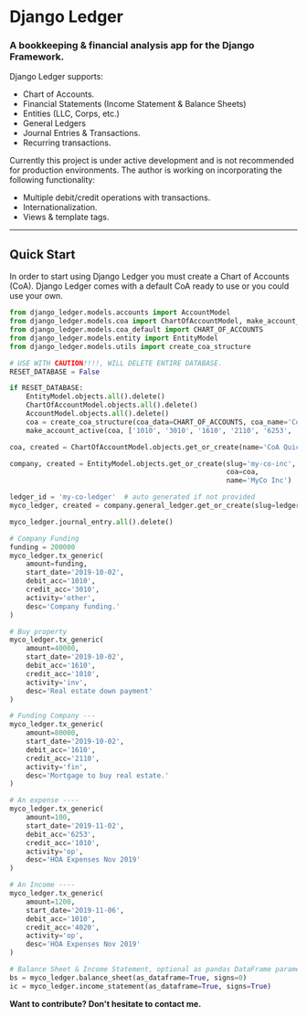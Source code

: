 # Django Ledger

### A bookkeeping & financial analysis app for the Django Framework.

Django Ledger supports:

- Chart of Accounts.
- Financial Statements (Income Statement & Balance Sheets)
- Entities (LLC, Corps, etc.)
- General Ledgers
- Journal Entries & Transactions.
- Recurring transactions.

Currently this project is under active development and is not recommended for production environments.
The author is working on incorporating the following functionality:

- Multiple debit/credit operations with transactions.
- Internationalization.
- Views & template tags.
___

## Quick Start

In order to start using Django Ledger you must create a Chart of Accounts (CoA).
Django Ledger comes with a default CoA ready to use or you could use your own.

```python
from django_ledger.models.accounts import AccountModel
from django_ledger.models.coa import ChartOfAccountModel, make_account_active, get_acc_idx
from django_ledger.models.coa_default import CHART_OF_ACCOUNTS
from django_ledger.models.entity import EntityModel
from django_ledger.models.utils import create_coa_structure

# USE WITH CAUTION!!!!, WILL DELETE ENTIRE DATABASE.
RESET_DATABASE = False

if RESET_DATABASE:
    EntityModel.objects.all().delete()
    ChartOfAccountModel.objects.all().delete()
    AccountModel.objects.all().delete()
    coa = create_coa_structure(coa_data=CHART_OF_ACCOUNTS, coa_name='CoA QuickStart')
    make_account_active(coa, ['1010', '3010', '1610', '2110', '6253', '4020'])

coa, created = ChartOfAccountModel.objects.get_or_create(name='CoA QuickStart')

company, created = EntityModel.objects.get_or_create(slug='my-co-inc',
                                                     coa=coa,
                                                     name='MyCo Inc')

ledger_id = 'my-co-ledger'  # auto generated if not provided
myco_ledger, created = company.general_ledger.get_or_create(slug=ledger_id, name='My Debug Ledger')

myco_ledger.journal_entry.all().delete()

# Company Funding
funding = 200000
myco_ledger.tx_generic(
    amount=funding,
    start_date='2019-10-02',
    debit_acc='1010',
    credit_acc='3010',
    activity='other',
    desc='Company funding.'
)

# Buy property
myco_ledger.tx_generic(
    amount=40000,
    start_date='2019-10-02',
    debit_acc='1610',
    credit_acc='1010',
    activity='inv',
    desc='Real estate down payment'
)

# Funding Company ---
myco_ledger.tx_generic(
    amount=80000,
    start_date='2019-10-02',
    debit_acc='1610',
    credit_acc='2110',
    activity='fin',
    desc='Mortgage to buy real estate.'
)

# An expense ----
myco_ledger.tx_generic(
    amount=100,
    start_date='2019-11-02',
    debit_acc='6253',
    credit_acc='1010',
    activity='op',
    desc='HOA Expenses Nov 2019'
)

# An Income ----
myco_ledger.tx_generic(
    amount=1200,
    start_date='2019-11-06',
    debit_acc='1010',
    credit_acc='4020',
    activity='op',
    desc='HOA Expenses Nov 2019'
)

# Balance Sheet & Income Statement, optional as pandas DataFrame parameter ----
bs = myco_ledger.balance_sheet(as_dataframe=True, signs=0)
ic = myco_ledger.income_statement(as_dataframe=True, signs=True)

```


__Want to contribute? Don't hesitate to contact me.__